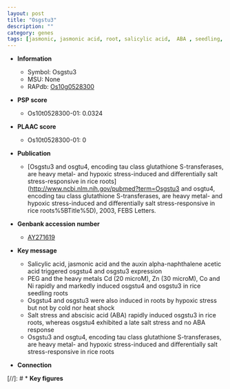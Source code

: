 ```yaml
---
layout: post
title: "Osgstu3"
description: ""
category: genes
tags: [jasmonic, jasmonic acid, root, salicylic acid,  ABA , seedling, auxin, salt, salt stress]
---
```


* **Information**  
    + Symbol: Osgstu3  
    + MSU: None  
    + RAPdb: [Os10g0528300](http://rapdb.dna.affrc.go.jp/viewer/gbrowse_details/irgsp1?name=Os10g0528300)  

* **PSP score**  
    + Os10t0528300-01: 0.0324 

* **PLAAC score**  
    + Os10t0528300-01: 0 

* **Publication**  
    + [Osgstu3 and osgtu4, encoding tau class glutathione S-transferases, are heavy metal- and hypoxic stress-induced and differentially salt stress-responsive in rice roots](http://www.ncbi.nlm.nih.gov/pubmed?term=Osgstu3 and osgtu4, encoding tau class glutathione S-transferases, are heavy metal- and hypoxic stress-induced and differentially salt stress-responsive in rice roots%5BTitle%5D), 2003, FEBS Letters.

* **Genbank accession number**  
    + [AY271619](http://www.ncbi.nlm.nih.gov/nuccore/AY271619)

* **Key message**  
    + Salicylic acid, jasmonic acid and the auxin alpha-naphthalene acetic acid triggered osgstu4 and osgstu3 expression
    + PEG and the heavy metals Cd (20 microM), Zn (30 microM), Co and Ni rapidly and markedly induced osgstu4 and osgstu3 in rice seedling roots
    + Osgstu4 and osgstu3 were also induced in roots by hypoxic stress but not by cold nor heat shock
    + Salt stress and abscisic acid (ABA) rapidly induced osgstu3 in rice roots, whereas osgstu4 exhibited a late salt stress and no ABA response
    + Osgstu3 and osgtu4, encoding tau class glutathione S-transferases, are heavy metal- and hypoxic stress-induced and differentially salt stress-responsive in rice roots

* **Connection**  

[//]: # * **Key figures**  


